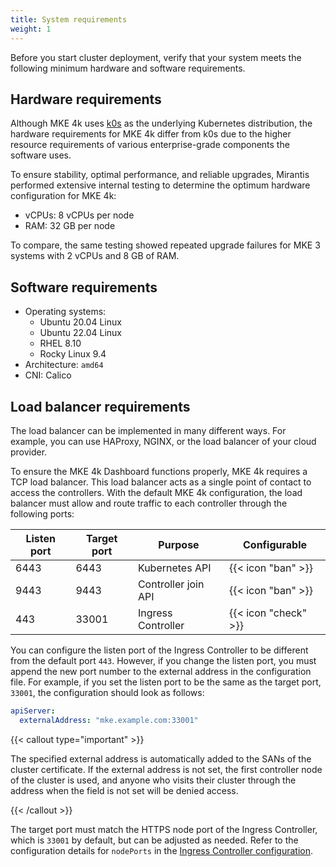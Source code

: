 ```yaml
---
title: System requirements
weight: 1
---
```


Before you start cluster deployment, verify that your system meets the following minimum hardware
and software requirements.

## Hardware requirements

Although MKE 4k uses [k0s](https://k0sproject.io/) as the underlying Kubernetes distribution, the hardware requirements for MKE 4k differ from k0s due to the higher resource requirements of various enterprise-grade components the software uses.

To ensure stability, optimal performance, and reliable upgrades, Mirantis performed extensive internal testing to determine the optimum hardware configuration for MKE 4k:

- vCPUs: 8 vCPUs per node
- RAM: 32 GB per node

To compare, the same testing showed repeated upgrade failures for MKE 3 systems with 2 vCPUs and 8 GB of RAM.


## Software requirements

- Operating systems:
  - Ubuntu 20.04 Linux
  - Ubuntu 22.04 Linux
  - RHEL 8.10
  - Rocky Linux 9.4
- Architecture: `amd64`
- CNI: Calico

## Load balancer requirements

The load balancer can be implemented in many different ways. For example, you can use
HAProxy, NGINX, or the load balancer of your cloud provider.

To ensure the MKE 4k Dashboard functions properly, MKE 4k requires a TCP load balancer.
This load balancer acts as a single point of contact to access the controllers.
With the default MKE 4k configuration, the load balancer must allow and route traffic
to each controller through the following ports:

| Listen port | Target port | Purpose             | Configurable         |
| ----------- | ----------- | ------------------- | -------------------- |
| 6443        | 6443        | Kubernetes API      | {{< icon "ban" >}}   |
| 9443        | 9443        | Controller join API | {{< icon "ban" >}}   |
| 443         | 33001       | Ingress Controller  | {{< icon "check" >}} |

You can configure the listen port of the Ingress Controller to be different from
the default port `443`. However, if you change the listen port, you must append
the new port number to the external address in the configuration file. For example,
if you set the listen port to be the same as the target port, `33001`, the configuration
should look as follows:

```yaml
apiServer:
  externalAddress: "mke.example.com:33001"
```

{{< callout type="important" >}}

The specified external address is automatically added to the SANs of the cluster certificate. If
the external address is not set, the first controller node of the cluster is
used, and anyone who visits their cluster through the address when the field is
not set will be denied access.

{{< /callout >}}

The target port must match the HTTPS node port of the Ingress Controller,
which is `33001` by default, but can be adjusted as needed. Refer to the configuration
details for `nodePorts` in the 
[Ingress Controller configuration](../../configuration/ingress#configuration).


